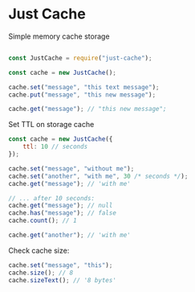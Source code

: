 Just Cache
===========
Simple memory cache storage

```js

const JustCache = require("just-cache");

const cache = new JustCache();

cache.set("message", "this text message");
cache.put("message", "this new message");

cache.get("message"); // "this new message";

```

Set TTL on storage cache


```js
const cache = new JustCache({
    ttl: 10 // seconds
});

cache.set("message", "without me");
cache.set("another", "with me", 30 /* seconds */);
cache.get("message"); // 'with me'

// ... after 10 seconds:
cache.get("message"); // null
cache.has("message"); // false
cache.count(); // 1

cache.get("another"); // 'with me'


```

Check cache size:

```js
cache.set("message", "this");
cache.size(); // 8
cache.sizeText(); // '8 bytes'

```